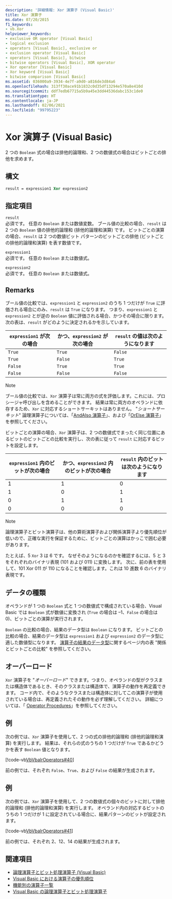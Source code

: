 ```yaml
---
description: '詳細情報: Xor 演算子 (Visual Basic)'
title: Xor 演算子
ms.date: 07/20/2015
f1_keywords:
- vb.Xor
helpviewer_keywords:
- exclusive OR operator [Visual Basic]
- logical exclusion
- operators [Visual Basic], exclusive or
- exclusion operator [Visual Basic]
- operators [Visual Basic], bitwise
- bitwise operators [Visual Basic], XOR operator
- Xor operator [Visual Basic]
- Xor keyword [Visual Basic]
- bitwise comparison [Visual Basic]
ms.assetid: 036000a9-3934-4e7f-a9d0-a816de3d84a6
ms.openlocfilehash: 313ff30ace91b1832c0d35df13294e570a8e410d
ms.sourcegitcommit: ddf7edb67715a5b9a45e3dd44536dabc153c1de0
ms.translationtype: HT
ms.contentlocale: ja-JP
ms.lasthandoff: 02/06/2021
ms.locfileid: "99795223"
---
```

# <a name="xor-operator-visual-basic"></a>Xor 演算子 (Visual Basic)

2 つの `Boolean` 式の場合は排他的論理和、2 つの数値式の場合はビットごとの排他を求めます。  
  
## <a name="syntax"></a>構文  
  
```vb  
result = expression1 Xor expression2  
```  
  
## <a name="parts"></a>指定項目  

 `result`  
 必須です。 任意の `Boolean` または数値変数。 ブール値の比較の場合、`result` は 2 つの `Boolean` 値の排他的論理和 (排他的論理和演算) です。 ビットごとの演算の場合、`result` は 2 つの数値ビット パターンのビットごとの排他 (ビットごとの排他的論理和演算) を表す数値です。  
  
 `expression1`  
 必須です。 任意の `Boolean` または数値式。  
  
 `expression2`  
 必須です。 任意の `Boolean` または数値式。  
  
## <a name="remarks"></a>Remarks  

 ブール値の比較では、`expression1` と `expression2` のうち 1 つだけが `True` に評価される場合にのみ、`result` は `True` になります。 つまり、`expression1` と `expression2` とが逆の `Boolean` 値に評価される場合、かつその場合に限ります。 次の表は、`result` がどのように決定されるかを示しています。  
  
|`expression1` が次の場合|かつ、`expression2` が次の場合|`result` の値は次のようになります|  
|-------------------------|--------------------------|------------------------------|  
|`True`|`True`|`False`|  
|`True`|`False`|`True`|  
|`False`|`True`|`True`|  
|`False`|`False`|`False`|  
  
> [!NOTE]
> ブール値の比較では、`Xor` 演算子は常に両方の式を評価します。これには、プロシージャ呼び出しを含めることができます。 結果は常に両方のオペランドに依存するため、`Xor` に対応するショートサーキットはありません。 "*ショートサーキット*" 論理演算子については、「[AndAlso 演算子](andalso-operator.md)」、および「[OrElse 演算子](orelse-operator.md)」を参照してください。  
  
 ビットごとの演算の場合、`Xor` 演算子は、2 つの数値式でまったく同じ位置にあるビットのビットごとの比較を実行し、次の表に従って `result` に対応するビットを設定します。  
  
|`expression1` 内のビットが次の場合|かつ、`expression2` 内のビットが次の場合|`result` 内のビットは次のようになります|  
|--------------------------------|---------------------------------|----------------------------|  
|1|1|0|  
|1|0|1|  
|0|1|1|  
|0|0|0|  
  
> [!NOTE]
> 論理演算子とビット演算子は、他の算術演算子および関係演算子より優先順位が低いので、正確な実行を保証するために、ビットごとの演算はかっこで囲む必要があります。  
  
 たとえば、5 `Xor` 3 は 6 です。 なぜそのようになるのかを確認するには、5 と 3 をそれぞれのバイナリ表現 (101 および 011) に変換します。 次に、前の表を使用して、101 Xor 011 が 110 になることを確認します。これは 10 進数 6 のバイナリ表現です。  
  
## <a name="data-types"></a>データの種類  

 オペランドが 1 つの `Boolean` 式と 1 つの数値式で構成されている場合、Visual Basic では `Boolean` 式が数値に変換され (`True` の場合は –1、`False` の場合は 0)、ビットごとの演算が実行されます。  
  
 `Boolean` の比較の場合、結果のデータ型は `Boolean` になります。 ビットごとの比較の場合、結果のデータ型は `expression1` および `expression2` のデータ型に適した数値型になります。 [演算子の結果のデータ型](data-types-of-operator-results.md)に関するページ内の表 "関係とビットごとの比較" を参照してください。  
  
## <a name="overloading"></a>オーバーロード  

 `Xor` 演算子を "*オーバーロード*" できます。つまり、オペランドの型がクラスまたは構造体であるとき、そのクラスまたは構造体で、演算子の動作を再定義できます。 コード内で、そのようなクラスまたは構造体に対してこの演算子が使用されている場合は、再定義されたその動作を必ず理解してください。 詳細については、「 [Operator Procedures](../../programming-guide/language-features/procedures/operator-procedures.md)」を参照してください。  
  
## <a name="example"></a>例  

 次の例では、`Xor` 演算子を使用して、2 つの式の排他的論理和 (排他的論理和演算) を実行します。 結果は、それらの式のうちの 1 つだけが `True` であるかどうかを表す `Boolean` 値となります。  
  
 [!code-vb[VbVbalrOperators#40](~/samples/snippets/visualbasic/VS_Snippets_VBCSharp/VbVbalrOperators/VB/Class1.vb#40)]  
  
 前の例では、それぞれ `False`、`True`、および `False` の結果が生成されます。  
  
## <a name="example"></a>例  

 次の例では、`Xor` 演算子を使用して、2 つの数値式の個々のビットに対して排他的論理和 (排他的論理和演算) を実行します。 オペランド内の対応するビットのうちの 1 つだけが 1 に設定されている場合に、結果パターンのビットが設定されます。  
  
 [!code-vb[VbVbalrOperators#41](~/samples/snippets/visualbasic/VS_Snippets_VBCSharp/VbVbalrOperators/VB/Class1.vb#41)]  
  
 前の例では、それぞれ 2、12、14 の結果が生成されます。  
  
## <a name="see-also"></a>関連項目

- [論理演算子とビット処理演算子 (Visual Basic)](logical-bitwise-operators.md)
- [Visual Basic における演算子の優先順位](operator-precedence.md)
- [機能別の演算子一覧](operators-listed-by-functionality.md)
- [Visual Basic の論理演算子とビット処理演算子](../../programming-guide/language-features/operators-and-expressions/logical-and-bitwise-operators.md)
